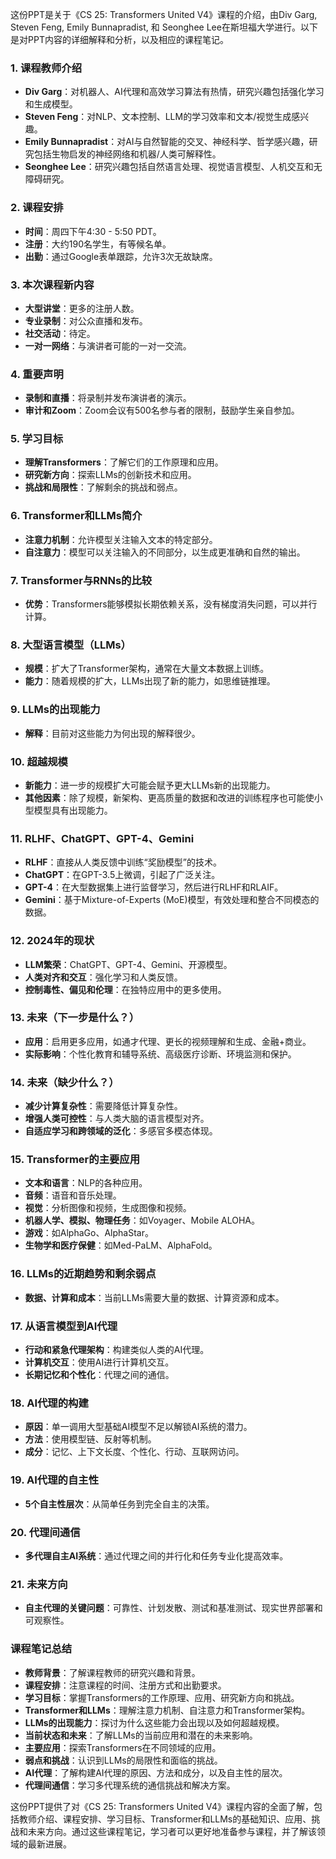 这份PPT是关于《CS 25: Transformers United V4》课程的介绍，由Div Garg, Steven Feng, Emily Bunnapradist, 和 Seonghee Lee在斯坦福大学进行。以下是对PPT内容的详细解释和分析，以及相应的课程笔记。

### 1. 课程教师介绍
- **Div Garg**：对机器人、AI代理和高效学习算法有热情，研究兴趣包括强化学习和生成模型。
- **Steven Feng**：对NLP、文本控制、LLM的学习效率和文本/视觉生成感兴趣。
- **Emily Bunnapradist**：对AI与自然智能的交叉、神经科学、哲学感兴趣，研究包括生物启发的神经网络和机器/人类可解释性。
- **Seonghee Lee**：研究兴趣包括自然语言处理、视觉语言模型、人机交互和无障碍研究。

### 2. 课程安排
- **时间**：周四下午4:30 - 5:50 PDT。
- **注册**：大约190名学生，有等候名单。
- **出勤**：通过Google表单跟踪，允许3次无故缺席。

### 3. 本次课程新内容
- **大型讲堂**：更多的注册人数。
- **专业录制**：对公众直播和发布。
- **社交活动**：待定。
- **一对一网络**：与演讲者可能的一对一交流。

### 4. 重要声明
- **录制和直播**：将录制并发布演讲者的演示。
- **审计和Zoom**：Zoom会议有500名参与者的限制，鼓励学生亲自参加。

### 5. 学习目标
- **理解Transformers**：了解它们的工作原理和应用。
- **研究新方向**：探索LLMs的创新技术和应用。
- **挑战和局限性**：了解剩余的挑战和弱点。

### 6. Transformer和LLMs简介
- **注意力机制**：允许模型关注输入文本的特定部分。
- **自注意力**：模型可以关注输入的不同部分，以生成更准确和自然的输出。

### 7. Transformer与RNNs的比较
- **优势**：Transformers能够模拟长期依赖关系，没有梯度消失问题，可以并行计算。

### 8. 大型语言模型（LLMs）
- **规模**：扩大了Transformer架构，通常在大量文本数据上训练。
- **能力**：随着规模的扩大，LLMs出现了新的能力，如思维链推理。

### 9. LLMs的出现能力
- **解释**：目前对这些能力为何出现的解释很少。

### 10. 超越规模
- **新能力**：进一步的规模扩大可能会赋予更大LLMs新的出现能力。
- **其他因素**：除了规模，新架构、更高质量的数据和改进的训练程序也可能使小型模型具有出现能力。

### 11. RLHF、ChatGPT、GPT-4、Gemini
- **RLHF**：直接从人类反馈中训练“奖励模型”的技术。
- **ChatGPT**：在GPT-3.5上微调，引起了广泛关注。
- **GPT-4**：在大型数据集上进行监督学习，然后进行RLHF和RLAIF。
- **Gemini**：基于Mixture-of-Experts (MoE)模型，有效处理和整合不同模态的数据。

### 12. 2024年的现状
- **LLM繁荣**：ChatGPT、GPT-4、Gemini、开源模型。
- **人类对齐和交互**：强化学习和人类反馈。
- **控制毒性、偏见和伦理**：在独特应用中的更多使用。

### 13. 未来（下一步是什么？）
- **应用**：启用更多应用，如通才代理、更长的视频理解和生成、金融+商业。
- **实际影响**：个性化教育和辅导系统、高级医疗诊断、环境监测和保护。

### 14. 未来（缺少什么？）
- **减少计算复杂性**：需要降低计算复杂性。
- **增强人类可控性**：与人类大脑的语言模型对齐。
- **自适应学习和跨领域的泛化**：多感官多模态体现。

### 15. Transformer的主要应用
- **文本和语言**：NLP的各种应用。
- **音频**：语音和音乐处理。
- **视觉**：分析图像和视频，生成图像和视频。
- **机器人学、模拟、物理任务**：如Voyager、Mobile ALOHA。
- **游戏**：如AlphaGo、AlphaStar。
- **生物学和医疗保健**：如Med-PaLM、AlphaFold。

### 16. LLMs的近期趋势和剩余弱点
- **数据、计算和成本**：当前LLMs需要大量的数据、计算资源和成本。

### 17. 从语言模型到AI代理
- **行动和紧急代理架构**：构建类似人类的AI代理。
- **计算机交互**：使用AI进行计算机交互。
- **长期记忆和个性化**：代理之间的通信。

### 18. AI代理的构建
- **原因**：单一调用大型基础AI模型不足以解锁AI系统的潜力。
- **方法**：使用模型链、反射等机制。
- **成分**：记忆、上下文长度、个性化、行动、互联网访问。

### 19. AI代理的自主性
- **5个自主性层次**：从简单任务到完全自主的决策。

### 20. 代理间通信
- **多代理自主AI系统**：通过代理之间的并行化和任务专业化提高效率。

### 21. 未来方向
- **自主代理的关键问题**：可靠性、计划发散、测试和基准测试、现实世界部署和可观察性。

### 课程笔记总结
- **教师背景**：了解课程教师的研究兴趣和背景。
- **课程安排**：注意课程的时间、注册方式和出勤要求。
- **学习目标**：掌握Transformers的工作原理、应用、研究新方向和挑战。
- **Transformer和LLMs**：理解注意力机制、自注意力和Transformer架构。
- **LLMs的出现能力**：探讨为什么这些能力会出现以及如何超越规模。
- **当前状态和未来**：了解LLMs的当前应用和潜在的未来影响。
- **主要应用**：探索Transformers在不同领域的应用。
- **弱点和挑战**：认识到LLMs的局限性和面临的挑战。
- **AI代理**：了解构建AI代理的原因、方法和成分，以及自主性的层次。
- **代理间通信**：学习多代理系统的通信挑战和解决方案。

这份PPT提供了对《CS 25: Transformers United V4》课程内容的全面了解，包括教师介绍、课程安排、学习目标、Transformer和LLMs的基础知识、应用、挑战和未来方向。通过这些课程笔记，学习者可以更好地准备参与课程，并了解该领域的最新进展。